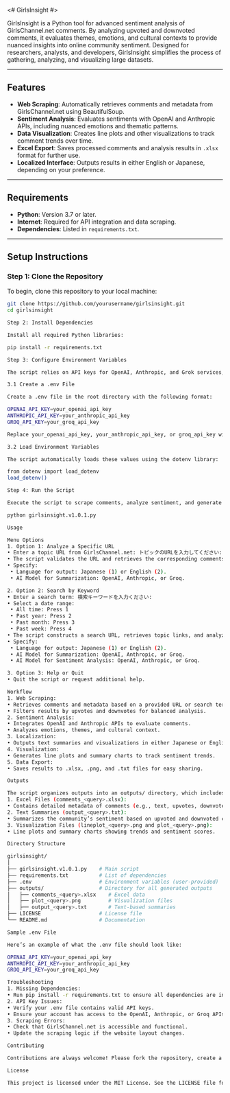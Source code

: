 <# GirlsInsight #>

GirlsInsight is a Python tool for advanced sentiment analysis of GirlsChannel.net comments. By analyzing upvoted and downvoted comments, it evaluates themes, emotions, and cultural contexts to provide nuanced insights into online community sentiment. Designed for researchers, analysts, and developers, GirlsInsight simplifies the process of gathering, analyzing, and visualizing large datasets.

---

## Features
- **Web Scraping**: Automatically retrieves comments and metadata from GirlsChannel.net using BeautifulSoup.
- **Sentiment Analysis**: Evaluates sentiments with OpenAI and Anthropic APIs, including nuanced emotions and thematic patterns.
- **Data Visualization**: Creates line plots and other visualizations to track comment trends over time.
- **Excel Export**: Saves processed comments and analysis results in `.xlsx` format for further use.
- **Localized Interface**: Outputs results in either English or Japanese, depending on your preference.

---

## Requirements
- **Python**: Version 3.7 or later.
- **Internet**: Required for API integration and data scraping.
- **Dependencies**: Listed in `requirements.txt`.

---

## Setup Instructions

### Step 1: Clone the Repository
To begin, clone this repository to your local machine:
```bash
git clone https://github.com/yourusername/girlsinsight.git
cd girlsinsight

Step 2: Install Dependencies

Install all required Python libraries:

pip install -r requirements.txt

Step 3: Configure Environment Variables

The script relies on API keys for OpenAI, Anthropic, and Grok services, managed securely through a .env file.

3.1 Create a .env File

Create a .env file in the root directory with the following format:

OPENAI_API_KEY=your_openai_api_key
ANTHROPIC_API_KEY=your_anthropic_api_key
GROQ_API_KEY=your_groq_api_key

Replace your_openai_api_key, your_anthropic_api_key, or groq_api_key with your actual API credentials.

3.2 Load Environment Variables

The script automatically loads these values using the dotenv library:

from dotenv import load_dotenv
load_dotenv()

Step 4: Run the Script

Execute the script to scrape comments, analyze sentiment, and generate outputs:

python girlsinsight.v1.0.1.py

Usage

Menu Options
1. Option 1: Analyze a Specific URL
• Enter a topic URL from GirlsChannel.net: トピックのURLを入力してください: 
• The script validates the URL and retrieves the corresponding comments for analysis.
• Specify:
 • Language for output: Japanese (1) or English (2).
 • AI Model for Summarization: OpenAI, Anthropic, or Groq.

2. Option 2: Search by Keyword
• Enter a search term: 検索キーワードを入力ください: 
• Select a date range:
 • All time: Press 1
 • Past year: Press 2
 • Past month: Press 3
 • Past week: Press 4
• The script constructs a search URL, retrieves topic links, and analyzes matching results.
• Specify:
 • Language for output: Japanese (1) or English (2).
 • AI Model for Summarization: OpenAI, Anthropic, or Groq.
 • AI Model for Sentiment Analysis: OpenAI, Anthropic, or Groq.

3. Option 3: Help or Quit
• Quit the script or request additional help.

Workflow
1. Web Scraping:
• Retrieves comments and metadata based on a provided URL or search term.
• Filters results by upvotes and downvotes for balanced analysis.
2. Sentiment Analysis:
• Integrates OpenAI and Anthropic APIs to evaluate comments.
• Analyzes emotions, themes, and cultural context.
3. Localization:
• Outputs text summaries and visualizations in either Japanese or English.
4. Visualization:
• Generates line plots and summary charts to track sentiment trends.
5. Data Export:
• Saves results to .xlsx, .png, and .txt files for easy sharing.

Outputs

The script organizes outputs into an outputs/ directory, which includes:
1. Excel Files (comments_<query>.xlsx):
• Contains detailed metadata of comments (e.g., text, upvotes, downvotes, and date).
2. Text Summaries (output_<query>.txt):
• Summarizes the community’s sentiment based on upvoted and downvoted comments.
3. Visualization Files (lineplot_<query>.png and plot_<query>.png):
• Line plots and summary charts showing trends and sentiment scores.

Directory Structure

girlsinsight/
│
├── girlsinsight.v1.0.1.py    # Main script
├── requirements.txt          # List of dependencies
├── .env                      # Environment variables (user-provided)
├── outputs/                  # Directory for all generated outputs
│   ├── comments_<query>.xlsx    # Excel data
│   ├── plot_<query>.png         # Visualization files
│   ├── output_<query>.txt       # Text-based summaries
├── LICENSE                   # License file
└── README.md                 # Documentation

Sample .env File

Here’s an example of what the .env file should look like:

OPENAI_API_KEY=your_openai_api_key
ANTHROPIC_API_KEY=your_anthropic_api_key
GROQ_API_KEY=your_groq_api_key

Troubleshooting
1. Missing Dependencies:
• Run pip install -r requirements.txt to ensure all dependencies are installed.
2. API Key Issues:
• Verify your .env file contains valid API keys.
• Ensure your account has access to the OpenAI, Anthropic, or Groq APIs.
3. Scraping Errors:
• Check that GirlsChannel.net is accessible and functional.
• Update the scraping logic if the website layout changes.

Contributing

Contributions are always welcome! Please fork the repository, create a feature branch, and submit a pull request.

License

This project is licensed under the MIT License. See the LICENSE file for more information.

